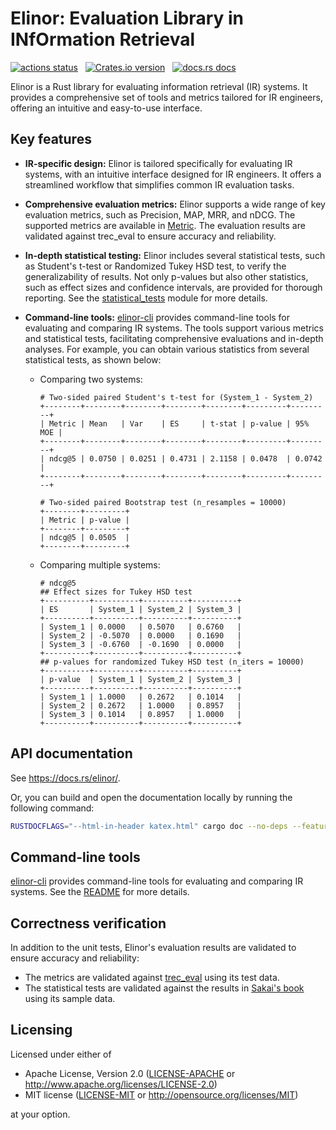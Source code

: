 # Elinor: Evaluation Library in INfOrmation Retrieval

<p align="left">
    <a href="https://github.com/kampersanda/elinor/actions/workflows/ci.yml?query=branch%3Amain"><img src="https://img.shields.io/github/actions/workflow/status/kampersanda/elinor/ci.yml?branch=main&style=flat-square" alt="actions status" /></a>
    &nbsp;
    <a href="https://crates.io/crates/elinor"><img src="https://img.shields.io/crates/v/elinor.svg?style=flat-square" alt="Crates.io version" /></a>
    &nbsp;
    <a href="https://docs.rs/elinor"><img src="https://img.shields.io/badge/docs-latest-blue.svg?style=flat-square" alt="docs.rs docs" /></a>
</p>

Elinor is a Rust library for evaluating information retrieval (IR) systems.
It provides a comprehensive set of tools and metrics tailored for IR engineers,
offering an intuitive and easy-to-use interface.

## Key features

- **IR-specific design:**
  Elinor is tailored specifically for evaluating IR systems, with an intuitive interface designed for IR engineers.
  It offers a streamlined workflow that simplifies common IR evaluation tasks.
- **Comprehensive evaluation metrics:**
  Elinor supports a wide range of key evaluation metrics, such as Precision, MAP, MRR, and nDCG.
  The supported metrics are available in [Metric](https://docs.rs/elinor/latest/elinor/metrics/enum.Metric.html).
  The evaluation results are validated against trec_eval to ensure accuracy and reliability.
- **In-depth statistical testing:**
  Elinor includes several statistical tests, such as Student's t-test or Randomized Tukey HSD test, to verify the generalizability of results.
  Not only p-values but also other statistics, such as effect sizes and confidence intervals, are provided for thorough reporting.
  See the [statistical_tests](https://docs.rs/elinor/latest/elinor/statistical_tests/index.html) module for more details.
- **Command-line tools:**
  [elinor-cli](./elinor-cli) provides command-line tools for evaluating and comparing IR systems.
  The tools support various metrics and statistical tests, facilitating comprehensive evaluations and in-depth analyses.
  For example, you can obtain various statistics from several statistical tests, as shown below:

  - Comparing two systems:

    ```
    # Two-sided paired Student's t-test for (System_1 - System_2)
    +--------+--------+--------+--------+--------+---------+---------+
    | Metric | Mean   | Var    | ES     | t-stat | p-value | 95% MOE |
    +--------+--------+--------+--------+--------+---------+---------+
    | ndcg@5 | 0.0750 | 0.0251 | 0.4731 | 2.1158 | 0.0478  | 0.0742  |
    +--------+--------+--------+--------+--------+---------+---------+

    # Two-sided paired Bootstrap test (n_resamples = 10000)
    +--------+---------+
    | Metric | p-value |
    +--------+---------+
    | ndcg@5 | 0.0505  |
    +--------+---------+
    ```

  - Comparing multiple systems:

    ```
    # ndcg@5
    ## Effect sizes for Tukey HSD test
    +----------+----------+----------+----------+
    | ES       | System_1 | System_2 | System_3 |
    +----------+----------+----------+----------+
    | System_1 | 0.0000   | 0.5070   | 0.6760   |
    | System_2 | -0.5070  | 0.0000   | 0.1690   |
    | System_3 | -0.6760  | -0.1690  | 0.0000   |
    +----------+----------+----------+----------+
    ## p-values for randomized Tukey HSD test (n_iters = 10000)
    +----------+----------+----------+----------+
    | p-value  | System_1 | System_2 | System_3 |
    +----------+----------+----------+----------+
    | System_1 | 1.0000   | 0.2672   | 0.1014   |
    | System_2 | 0.2672   | 1.0000   | 0.8957   |
    | System_3 | 0.1014   | 0.8957   | 1.0000   |
    +----------+----------+----------+----------+
    ```

## API documentation

See https://docs.rs/elinor/.

Or, you can build and open the documentation locally
by running the following command:

```sh
RUSTDOCFLAGS="--html-in-header katex.html" cargo doc --no-deps --features serde --open
```

## Command-line tools

[elinor-cli](./elinor-cli) provides command-line tools for evaluating and comparing IR systems.
See the [README](./elinor-cli/README.md) for more details.

## Correctness verification

In addition to the unit tests,
Elinor's evaluation results are validated to ensure accuracy and reliability:

- The metrics are validated against [trec_eval](https://github.com/usnistgov/trec_eval)
  using its test data.
- The statistical tests are validated against the results in
  [Sakai's book](https://www.coronasha.co.jp/np/isbn/9784339024968/)
  using its sample data.

## Licensing

Licensed under either of

- Apache License, Version 2.0
  ([LICENSE-APACHE](LICENSE-APACHE) or http://www.apache.org/licenses/LICENSE-2.0)
- MIT license
  ([LICENSE-MIT](LICENSE-MIT) or http://opensource.org/licenses/MIT)

at your option.
